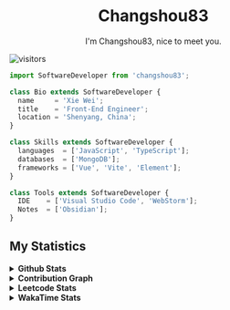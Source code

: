 <h1 align="center">
  <b>Changshou83</b>
</h1>
<div align="center">
I'm Changshou83, nice to meet you.
</div>

![visitors](https://komarev.com/ghpvc/?username=changshou83&label=visitors&color=blue&style=plastic)

```js
import SoftwareDeveloper from 'changshou83';

class Bio extends SoftwareDeveloper {
  name     = 'Xie Wei';
  title    = 'Front-End Engineer';
  location = 'Shenyang, China';
}

class Skills extends SoftwareDeveloper {
  languages  = ['JavaScript', 'TypeScript'];
  databases  = ['MongoDB'];
  frameworks = ['Vue', 'Vite', 'Element'];
}

class Tools extends SoftwareDeveloper {
  IDE    = ['Visual Studio Code', 'WebStorm'];
  Notes  = ['Obsidian'];
}
```

## My Statistics

<details>
  <summary><strong>Github Stats</strong></summary>
  <div>
     <a href="https://github.com/anuraghazra/github-readme-stats"><img src="https://github-readme-stats.vercel.app/api?username=changshou83&show_icons=true&include_all_commits=true&theme=synthwave&hide_border=true" width="53%"/></a>
    <a href="https://github.com/anuraghazra/github-readme-stats"><img src="https://github-readme-stats.vercel.app/api/top-langs/?username=changshou83&layout=compact&theme=synthwave&hide_border=true" width="45%"/></a>
  </div>
</details>

<details>
  <summary><strong>Contribution Graph</strong></summary>
  <p align="left">
    <img width="90%" src="https://activity-graph.herokuapp.com/graph?username=changshou83&theme=xcode" />
  </p>
</details>

<details>
  <summary><strong>Leetcode Stats</strong></summary>
  <img src="https://leetcode.card.workers.dev/changshou83?theme=nord" />
</details>

<details>
  <summary><strong>WakaTime Stats</strong></summary>
  
  ![Wakatime stats](https://github-readme-stats-taupe-two.vercel.app/api/wakatime?username=changshou83&hide_title=true&hide_border=true&langs_count=5&bg_color=00000000&text_color=777)
  
</details>
<!--
**changshou83/changshou83** is a ✨ _special_ ✨ repository because its `README.md` (this file) appears on your GitHub profile.

Here are some ideas to get you started:

- 🔭 I’m currently working on ...
- 🌱 I’m currently learning ...
- 👯 I’m looking to collaborate on ...
- 🤔 I’m looking for help with ...
- 💬 Ask me about ...
- 📫 How to reach me: ...
- 😄 Pronouns: ...
- ⚡ Fun fact: ...
-->
